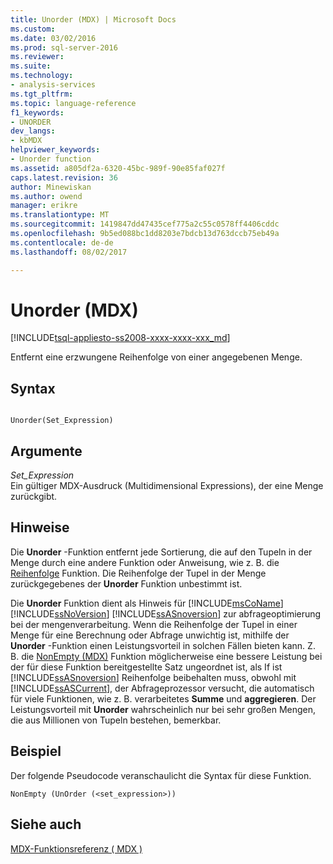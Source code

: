 ```yaml
---
title: Unorder (MDX) | Microsoft Docs
ms.custom: 
ms.date: 03/02/2016
ms.prod: sql-server-2016
ms.reviewer: 
ms.suite: 
ms.technology:
- analysis-services
ms.tgt_pltfrm: 
ms.topic: language-reference
f1_keywords:
- UNORDER
dev_langs:
- kbMDX
helpviewer_keywords:
- Unorder function
ms.assetid: a805df2a-6320-45bc-989f-90e85faf027f
caps.latest.revision: 36
author: Minewiskan
ms.author: owend
manager: erikre
ms.translationtype: MT
ms.sourcegitcommit: 1419847dd47435cef775a2c55c0578ff4406cddc
ms.openlocfilehash: 9b5ed088bc1dd8203e7bdcb13d763dccb75eb49a
ms.contentlocale: de-de
ms.lasthandoff: 08/02/2017

---
```

# <a name="unorder-mdx"></a>Unorder (MDX)
[!INCLUDE[tsql-appliesto-ss2008-xxxx-xxxx-xxx_md](../includes/tsql-appliesto-ss2008-xxxx-xxxx-xxx-md.md)]

  Entfernt eine erzwungene Reihenfolge von einer angegebenen Menge.  
  
## <a name="syntax"></a>Syntax  
  
```  
  
Unorder(Set_Expression)   
```  
  
## <a name="arguments"></a>Argumente  
 *Set_Expression*  
 Ein gültiger MDX-Ausdruck (Multidimensional Expressions), der eine Menge zurückgibt.  
  
## <a name="remarks"></a>Hinweise  
 Die **Unorder** -Funktion entfernt jede Sortierung, die auf den Tupeln in der Menge durch eine andere Funktion oder Anweisung, wie z. B. die [Reihenfolge](../mdx/order-mdx.md) Funktion. Die Reihenfolge der Tupel in der Menge zurückgegebenes der **Unorder** Funktion unbestimmt ist.  
  
 Die **Unorder** Funktion dient als Hinweis für [!INCLUDE[msCoName](../includes/msconame-md.md)] [!INCLUDE[ssNoVersion](../includes/ssnoversion-md.md)] [!INCLUDE[ssASnoversion](../includes/ssasnoversion-md.md)] zur abfrageoptimierung bei der mengenverarbeitung. Wenn die Reihenfolge der Tupel in einer Menge für eine Berechnung oder Abfrage unwichtig ist, mithilfe der **Unorder** -Funktion einen Leistungsvorteil in solchen Fällen bieten kann. Z. B. die [NonEmpty (MDX)](../mdx/nonempty-mdx.md) Funktion möglicherweise eine bessere Leistung bei der für diese Funktion bereitgestellte Satz ungeordnet ist, als If ist [!INCLUDE[ssASnoversion](../includes/ssasnoversion-md.md)] Reihenfolge beibehalten muss, obwohl mit [!INCLUDE[ssASCurrent](../includes/ssascurrent-md.md)], der Abfrageprozessor versucht, die automatisch für viele Funktionen, wie z. B. verarbeitetes **Summe** und **aggregieren**. Der Leistungsvorteil mit **Unorder** wahrscheinlich nur bei sehr großen Mengen, die aus Millionen von Tupeln bestehen, bemerkbar.  
  
## <a name="example"></a>Beispiel  
 Der folgende Pseudocode veranschaulicht die Syntax für diese Funktion.  
  
```  
NonEmpty (UnOrder (<set_expression>))  
```  
  
## <a name="see-also"></a>Siehe auch  
 [MDX-Funktionsreferenz &#40; MDX &#41;](../mdx/mdx-function-reference-mdx.md)  
  
  

